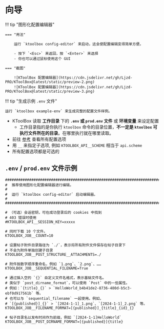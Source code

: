 # 向导

!!! tip "图形化配置编辑器"

    === "用法"

        运行 `ktoolbox config-editor` 来启动，这会使配置编辑变得简单方便。

        - 按下 `<Esc>` 来返回，按 `<Enter>` 来选择 
        - 你也可以通过鼠标使用这个 GUI

    === "截图"

        ![KToolBox 配置编辑器](https://cdn.jsdelivr.net/gh/Ljzd-PRO/KToolBox@latest/static/preview-2.png)
        ![KToolBox 配置编辑器](https://cdn.jsdelivr.net/gh/Ljzd-PRO/KToolBox@latest/static/preview-3.png)

!!! tip "生成示例 `.env` 文件"

    运行 `ktoolbox example-env` 来生成完整的配置文件样例。

- KToolBox 读取 **工作目录** 下的 **`.env` 或 `prod.env` 文件** 或 **环境变量** 来设定配置
  - 工作目录指的是你执行 `ktoolbox` 命令的目录位置，**不一定是 `ktoolbox` 可执行文件所在的目录**。在哪里执行就在哪里读取。
- 前往 [参考](./reference.md) 查看所有配置选项
- 用 `__` 来指定子选项, 例如 `KTOOLBOX_API__SCHEME` 相当于 `api.scheme`
- 所有配置选项都是可选的

## `.env` / `prod.env` 文件示例

```dotenv
##############################################################################
#  推荐使用图形化配置编辑器进行编辑。                                         #
#  运行 `ktoolbox config-editor` 启动编辑器。                                #
##############################################################################

# （可选）会话密钥，可在成功登录后的 cookies 中找到
# 403 错误时使用
#KTOOLBOX_API__SESSION_KEY=xxxxx

# 同时下载 10 个文件。
KTOOLBOX_JOB__COUNT=10

# 设置帖子附件目录路径为 `./`，表示将所有附件文件保存在帖子目录下
# 不会为附件单独创建子目录
KTOOLBOX_JOB__POST_STRUCTURE__ATTACHMENTS=./

# 附件按数字顺序重命名，例如 `1.png`、`2.png`、……
KTOOLBOX_JOB__SEQUENTIAL_FILENAME=True

# 通过插入空的 `{}` 自定义文件名格式，表示基础文件名。
# 类似于 `post_dirname_format`，可以使用 `Post` 中的一些属性。
# 例如：`{title}_{}` > `HelloWorld_b4b41de2-8736-480d-b5c3-ebf0d917561b` 等。
# 也可以与 `sequential_filename` 一起使用。例如，
# `[{published}]_{}` > `[2024-1-1]_1.png`、`[2024-1-1]_2.png` 等。
KTOOLBOX_JOB__FILENAME_FORMAT=[{published}]_{title}_{id}_{}

# 帖子目录名以发布时间作为前缀，例如 `[2024-1-1]HelloWorld`
KTOOLBOX_JOB__POST_DIRNAME_FORMAT=[{published}]{title}
```
